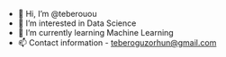 - 👋 Hi, I’m @teberouou
- 👀 I’m interested in Data Science
- 🌱 I’m currently learning Machine Learning
- 📫 Contact information - teberoguzorhun@gmail.com
